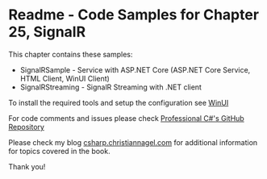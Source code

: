 # Readme - Code Samples for Chapter 25, SignalR

This chapter contains these samples:

* SignalRSample - Service with ASP.NET Core (ASP.NET Core Service, HTML Client, WinUI Client)
* SignalRStreaming - SignalR Streaming with .NET client

To install the required tools and setup the configuration see [WinUI](../../WinUI.md)

For code comments and issues please check [Professional C#'s GitHub Repository](https://github.com/ProfessionalCSharp/ProfessionalCSharp7)

Please check my blog [csharp.christiannagel.com](https://csharp.christiannagel.com "csharp.christiannagel.com") for additional information for topics covered in the book.

Thank you!
